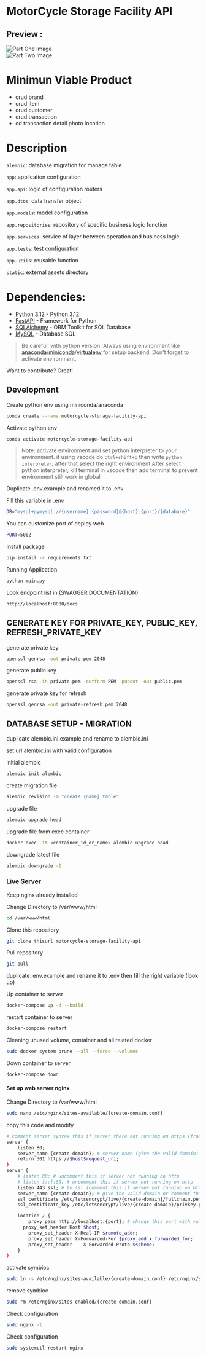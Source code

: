 # MotorCycle Storage Facility API

## Preview :
![Part One Image](static/doc/image/api-part-1.png)
<br>
![Part Two Image](static/doc/image/api-part-2.png)

# Minimun Viable Product

- crud brand
- crud item
- crud customer
- crud transaction
- cd transaction detail photo location

# Description

`alembic`: database migration for manage table

`app`: application configuration

`app.api`: logic of configuration routers

`app.dtos`: data transfer object

`app.models`: model configuration

`app.repositories`: repository of specific business logic function

`app.services`: service of layer between operation and business logic

`app.tests`: test configuration

`app.utils`: reusable function

`static`: external assets directory


# Dependencies:
- [Python 3.12](https://www.python.org/) - Python 3.12
- [FastAPI](https://fastapi.tiangolo.com/) - Framework for Python
- [SQLAlchemy](https://www.sqlalchemy.org/) -  ORM Toolkit for SQL Database
- [MySQL](https://www.mysql.com/) - Database SQL

> Be carefull with python version.
> Always using environment like [anaconda](https://www.anaconda.com/)/[miniconda](https://docs.conda.io/en/latest/miniconda.html)/[virtualenv](https://virtualenv.pypa.io/en/latest/) for setup backend.
> Don't forget to activate environment.

Want to contribute? Great!

## Development

Create python env using miniconda/anaconda

```sh
conda create --name motorcycle-storage-facility-api
```

Activate python env

```sh
conda activate motorcycle-storage-facility-api
```

> Note:  activate environment and set python interpreter to your environment. if using vscode do `ctrl+shift+p` then write `python interpreter`, after that select the right environment
> After select python interpreter, kill terminal in vscode then add terminal to prevent environment still work in global

Duplicate .env.example and renamed it to .env

Fill this variable in .env
```sh
DB="mysql+pymysql://{username}:{password}@{host}:{port}/{database}"
```

You can customize port of deploy web
```sh
PORT=5002
```

Install package

```sh
pip install -r requirements.txt
```

Running Application

```sh
python main.py
```

Look endpoint list in (SWAGGER DOCUMENTATION)

```sh
http://localhost:8000/docs
```

## GENERATE KEY FOR PRIVATE_KEY, PUBLIC_KEY, REFRESH_PRIVATE_KEY

generate private key

```sh
openssl genrsa -out private.pem 2048
```

generate public key

```sh
openssl rsa -in private.pem -outform PEM -pubout -out public.pem 
```

generate private key for refresh

```sh
openssl genrsa -out private-refresh.pem 2048
```

## DATABASE SETUP - MIGRATION

duplicate alembic.ini.example and rename to alembic.ini

set url alembic.ini with valid configuration

initial alembic

```sh
alembic init alembic
```

create migration file

```sh
alembic revision -m "create {name} table"
```

upgrade file

```sh
alembic upgrade head
```

upgrade file from exec container

```sh
docker exec -it <container_id_or_name> alembic upgrade head
```

downgrade latest file


```sh
alembic downgrade -1
```

### Live Server

Keep nginx already installed

Change Directory to /var/www/html
```sh
cd /var/www/html
```

Clone this repository
```sh
git clone thisurl motorcycle-storage-facility-api
```

Pull repository
```sh
git pull
```

duplicate .env.example and rename it to .env then fill the right variable (look up)

Up container to server
```sh
docker-compose up -d --build
```

restart container to server
```sh
docker-compose restart
```

Cleaning unused volume, container and all related docker
```sh
sudo docker system prune --all --force --volumes
```

Down container to server
```sh
docker-compose down
```

#### Set up web server nginx

Change Directory to /var/www/html
```sh
sudo nano /etc/nginx/sites-available/{create-domain.conf}
```

copy this code and modify
```sh
# comment server syntax this if server there not running on https (from listen 80 to return 301) 
server { 
    listen 80; 
    server_name {create-domain}; # server name (give the valid domain) 
    return 301 https://$host$request_uri;   
} 
server { 
    # listen 80; # uncomment this if server not running on http 
    # listen [::]:80; # uncomment this if server not running on http 
    listen 443 ssl; # to ssl (comment this if server not running on https)  
    server_name {create-domain}; # give the valid domain or comment this to running from ip and port 
    ssl_certificate /etc/letsencrypt/live/{create-domain}/fullchain.pem; # comment this if there no cert ssl 
    ssl_certificate_key /etc/letsencrypt/live/{create-domain}/privkey.pem; # comment this if there no cert ssl 

    location / { 
        proxy_pass http://localhost:{port}; # change this port with valid port 
      proxy_set_header Host $host; 
        proxy_set_header X-Real-IP $remote_addr; 
        proxy_set_header X-Forwarded-For $proxy_add_x_forwarded_for; 
        proxy_set_header    X-Forwarded-Proto $scheme;  
    } 
}
```

activate symbioc
```sh
sudo ln -s /etc/nginx/sites-available/{create-domain.conf} /etc/nginx/sites-enabled/
```


remove symbioc
```sh
sudo rm /etc/nginx/sites-enabled/{create-domain.conf}
```

Check configuration
```sh
sudo nginx -t
```

Check configuration
```sh
sudo systemctl restart nginx
```